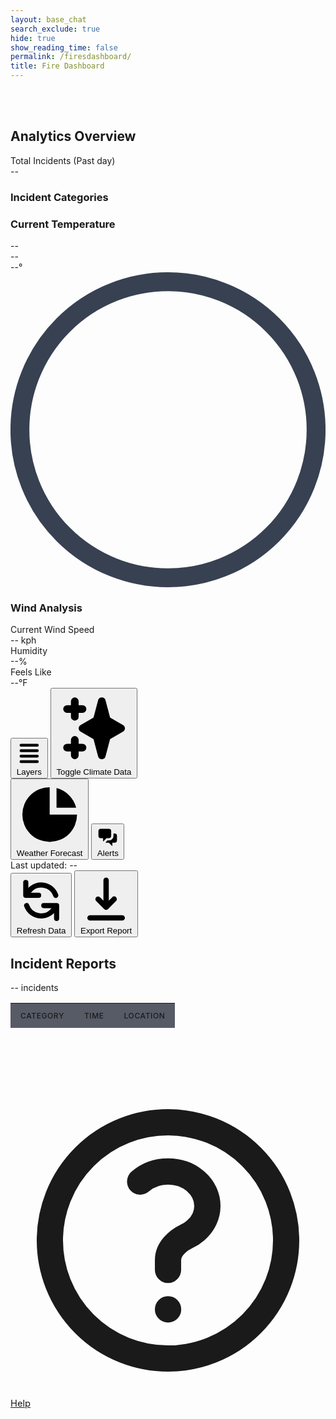 ```yaml
---
layout: base_chat
search_exclude: true
hide: true
show_reading_time: false
permalink: /firesdashboard/
title: Fire Dashboard
---
```


<link rel="stylesheet" href="https://cdnjs.cloudflare.com/ajax/libs/leaflet/1.9.3/leaflet.css" />
<script src="https://cdnjs.cloudflare.com/ajax/libs/leaflet/1.9.3/leaflet.js"></script>

<style>
    #map {
      width: 100%;
      height: 100%;
      background-color: #1f2937;
      border-radius: 0.5rem;
    }
    .leaflet-container {
      background-color: #1f2937;
    }
    .map-marker {
      display: flex;
      align-items: center;
      justify-content: center;
      width: 2rem;
      height: 2rem;
      background: linear-gradient(to right, #f97316, #dc2626);
      color: white;
      border-radius: 50%;
      font-weight: bold;
      border: 2px solid white;
      box-shadow: 0 2px 4px rgba(0,0,0,0.3);
    }
    .fire-popup {
      background-color: rgba(17, 24, 39, 0.95);
      color: white;
      border: 1px solid #374151;
      border-radius: 0.375rem;
      padding: 0.5rem;
    }
    .fire-popup .leaflet-popup-content-wrapper {
      background-color: transparent;
      color: white;
    }
    .fire-popup .leaflet-popup-tip {
      background-color: #374151;
    }
    .risk-high {
      color: #ef4444;
    }
    .risk-medium {
      color: #f97316;
    }
    .risk-low {
      color: #eab308;
    }
    
    /* Added styles for incident table */
    .incidents-table {
      width: 100%;
      border-collapse: separate;
      border-spacing: 0;
    }
    .incidents-table th,
    .incidents-table td {
      padding: 0.75rem 1rem;
      text-align: left;
    }
    .incidents-table th {
      background-color: rgba(17, 24, 39, 0.7);
      font-weight: 500;
      text-transform: uppercase;
      font-size: 0.75rem;
      letter-spacing: 0.05em;
    }
    .incidents-table tr {
      border-bottom: 1px solid rgba(55, 65, 81, 0.5);
    }
    .incidents-table tbody tr:hover {
      background-color: rgba(17, 24, 39, 0.5);
    }
    .pulse {
      animation: pulse 2s cubic-bezier(0.4, 0, 0.6, 1) infinite;
    }
    @keyframes pulse {
      0%, 100% {
        opacity: 1;
      }
      50% {
        opacity: 0.5;
      }
    }
</style>

<div class="min-h-screen bg-gray-950 text-gray-200">
    <br>
    <br>
  <!-- Dashboard content -->
  <div class="flex h-screen overflow-hidden pt-16 -mt-16">
    <!-- Left sidebar -->
    <div class="w-72 bg-gray-900/50 border-r border-gray-800 p-4 overflow-y-auto">
      <h2 class="text-lg font-medium mb-4">Analytics Overview</h2>
      <div class="mb-6">
        <div class="text-sm text-gray-400 mb-1">Total Incidents (Past day)</div>
        <div class="text-4xl font-bold" id="total-incidents">--</div>
        <div class="mt-4">
          <h3 class="text-sm text-gray-400 mb-2">Incident Categories</h3>
          <div id="category-stats" class="space-y-3">
            <!-- Category stats will be inserted here -->
            <div class="animate-pulse">
              <div class="flex justify-between mb-1">
                <span class="bg-gray-700 h-4 w-24 rounded"></span>
                <span class="bg-gray-700 h-4 w-8 rounded"></span>
              </div>
              <div class="h-2 bg-gray-800 rounded-full overflow-hidden">
                <div class="h-full bg-gray-700 rounded-full w-3/4"></div>
              </div>
            </div>
            <div class="animate-pulse">
              <div class="flex justify-between mb-1">
                <span class="bg-gray-700 h-4 w-32 rounded"></span>
                <span class="bg-gray-700 h-4 w-8 rounded"></span>
              </div>
              <div class="h-2 bg-gray-800 rounded-full overflow-hidden">
                <div class="h-full bg-gray-700 rounded-full w-1/2"></div>
              </div>
            </div>
          </div>
        </div>
      </div>
      <!-- Temperature widget -->
      <!-- <div class="mb-6">
        <h3 class="text-sm text-gray-400 mb-3">Temperature Trend</h3>
        <div class="bg-gray-900/70 rounded-lg p-3 h-40">
          <div class="h-full w-full rounded flex items-end space-x-1">
            <div class="h-1/4 w-8 bg-orange-600 rounded-t"></div>
            <div class="h-2/5 w-8 bg-orange-600 rounded-t"></div>
            <div class="h-3/5 w-8 bg-red-500 rounded-t"></div>
            <div class="h-4/5 w-8 bg-red-500 rounded-t"></div>
            <div class="h-4/5 w-8 bg-red-500 rounded-t"></div>
            <div class="h-3/5 w-8 bg-red-500 rounded-t"></div>
            <div class="h-2/5 w-8 bg-orange-600 rounded-t"></div>
          </div>
          <div class="flex justify-between text-xs text-gray-500 mt-2">
            <div>Mon</div>
            <div>Wed</div>
            <div>Fri</div>
            <div>Sun</div>
          </div>
        </div>
      </div>
      <div class="mb-6">
        <h3 class="text-sm text-gray-400 mb-3">Wind Analysis</h3>
        <div class="bg-gray-900/70 rounded-lg p-3">
          <div class="flex items-center justify-between mb-2">
            <div class="text-sm">Current Wind Speed</div>
            <div id="current-wind-speed" class="font-medium">-- kph</div>
          </div>
          <div class="flex items-center justify-between mb-2">
            <div class="text-sm">Humidity</div>
            <div id="current-humidity" class="font-medium">--%</div>
          </div>
          <div class="flex items-center justify-between">
            <div class="text-sm">Feels Like</div>
            <div id="current-feels-like" class="font-medium">--°F</div>
          </div>
        </div>
      </div> -->
      <div class="mb-6">
        <h3 class="text-sm text-gray-400 mb-3">Current Temperature</h3>
        <div class="flex justify-between text-xs text-gray-400 mb-1">
          <div id="weather-location">--</div>
          <div id="weather-conditions">--</div>
        </div>
        <div class="bg-gray-900/70 rounded-lg p-3 h-40">
          <!-- Temperature gauge -->
          <div class="h-full w-full flex items-center justify-center">
            <div class="w-32 h-32 relative">
              <div class="absolute inset-0 flex items-center justify-center">
                <div id="current-temperature" class="text-3xl font-bold">--°</div>
              </div>
              <svg class="absolute inset-0" viewBox="0 0 100 100">
                <path 
                  d="M 50,50 m 0,47 a 47,47 0 1 1 0,-94 a 47,47 0 1 1 0,94" 
                  fill="none" 
                  stroke="#374151" 
                  stroke-width="6"
                />
                <path 
                  id="gauge-path"
                  d="M 50,50 m 0,47 a 47,47 0 1 1 0,-94 a 47,47 0 1 1 0,94" 
                  fill="none" 
                  stroke-linecap="round"
                  class="stroke-blue-500"
                  stroke-width="6"
                  stroke-dasharray="295.31" 
                  stroke-dashoffset="220"
                />
              </svg>
            </div>
          </div>
        </div>
      </div>
      <!-- Wind widget - Replace the existing widget with this -->
      <div class="mb-6">
        <h3 class="text-sm text-gray-400 mb-3">Wind Analysis</h3>
        <div class="bg-gray-900/70 rounded-lg p-3">
          <div class="flex items-center justify-between mb-2">
            <div class="text-sm">Current Wind Speed</div>
            <div id="current-wind-speed" class="font-medium">-- kph</div>
          </div>
          <div class="flex items-center justify-between mb-2">
            <div class="text-sm">Humidity</div>
            <div id="current-humidity" class="font-medium">--%</div>
          </div>
          <div class="flex items-center justify-between">
            <div class="text-sm">Feels Like</div>
            <div id="current-feels-like" class="font-medium">--°F</div>
          </div>
        </div>
      </div>
    </div>
    <!-- Main content area with map -->
    <div class="flex-1 overflow-hidden flex flex-col">
      <div class="flex-1 p-4 overflow-hidden">
        <!-- Map container -->
        <div class="bg-gray-900/50 rounded-lg overflow-hidden h-full relative border border-gray-800">
          <!-- Map placeholder -->
          <div class="w-full h-full bg-gray-800/50"></div>
          <!-- Map controls -->
          <div class="absolute top-4 right-4 flex space-x-2">
            <button class="bg-gray-200 bg-opacity-20 backdrop-blur-sm rounded-md px-3 py-1 text-sm text-gray-200 flex items-center hover:bg-opacity-30">
              <svg xmlns="http://www.w3.org/2000/svg" class="h-4 w-4 mr-1" viewBox="0 0 20 20" fill="currentColor">
                <path fill-rule="evenodd" d="M3 4a1 1 0 011-1h12a1 1 0 110 2H4a1 1 0 01-1-1zm0 4a1 1 0 011-1h12a1 1 0 110 2H4a1 1 0 01-1-1zm0 4a1 1 0 011-1h12a1 1 0 110 2H4a1 1 0 01-1-1zm0 4a1 1 0 011-1h12a1 1 0 110 2H4a1 1 0 01-1-1z" clip-rule="evenodd"/>
              </svg>
              Layers
            </button>
            <button id="toggle-climate-data" class="bg-gray-200 bg-opacity-20 backdrop-blur-sm rounded-md px-3 py-1 text-sm text-gray-200 flex items-center hover:bg-opacity-30">
              <svg xmlns="http://www.w3.org/2000/svg" class="h-4 w-4 mr-1" viewBox="0 0 20 20" fill="currentColor">
                <path fill-rule="evenodd" d="M5 2a1 1 0 011 1v1h1a1 1 0 010 2H6v1a1 1 0 01-2 0V6H3a1 1 0 010-2h1V3a1 1 0 011-1zm0 10a1 1 0 011 1v1h1a1 1 0 110 2H6v1a1 1 0 11-2 0v-1H3a1 1 0 110-2h1v-1a1 1 0 011-1zM12 2a1 1 0 01.967.744L14.146 7.2 17.5 9.134a1 1 0 010 1.732l-3.354 1.935-1.18 4.455a1 1 0 01-1.933 0L9.854 12.8 6.5 10.866a1 1 0 010-1.732l3.354-1.935 1.18-4.455A1 1 0 0112 2z" clip-rule="evenodd" />
              </svg>
              Toggle Climate Data
            </button>
          </div>
        </div>
      </div>
      <!-- Bottom toolbar -->
      <div class="bg-black border-t border-gray-800 py-3 px-6 flex justify-between items-center">
        <div class="flex space-x-6">
          <button class="flex items-center text-gray-400 hover:text-white">
            <svg xmlns="http://www.w3.org/2000/svg" class="h-5 w-5 mr-2" viewBox="0 0 20 20" fill="currentColor">
              <path d="M2 10a8 8 0 018-8v8h8a8 8 0 11-16 0z" />
              <path d="M12 2.252A8.014 8.014 0 0117.748 8H12V2.252z" />
            </svg>
            Weather Forecast
          </button>
          <button class="flex items-center text-gray-400 hover:text-white">
            <svg xmlns="http://www.w3.org/2000/svg" class="h-5 w-5 mr-2" viewBox="0 0 20 20" fill="currentColor">
              <path d="M2 5a2 2 0 012-2h7a2 2 0 012 2v4a2 2 0 01-2 2H9l-3 3v-3H4a2 2 0 01-2-2V5z" />
              <path d="M15 7v2a4 4 0 01-4 4H9.828l-1.766 1.767c.28.149.599.233.938.233h2l3 3v-3h2a2 2 0 002-2V9a2 2 0 00-2-2h-1z" />
            </svg>
            Alerts
          </button>
        </div>
        <div class="flex items-center space-x-4">
          <div class="text-sm text-gray-400">Last updated: <span id="last-updated">--</span></div>
          <button class="bg-gradient-to-r from-orange-600 to-red-600 hover:from-orange-500 hover:to-red-500 text-white px-3 py-1 rounded flex items-center text-sm" id="refresh-data">
            <svg xmlns="http://www.w3.org/2000/svg" class="h-4 w-4 mr-1" viewBox="0 0 20 20" fill="currentColor">
              <path fill-rule="evenodd" d="M4 2a1 1 0 011 1v2.101a7.002 7.002 0 0111.601 2.566 1 1 0 11-1.885.666A5.002 5.002 0 005.999 7H9a1 1 0 010 2H4a1 1 0 01-1-1V3a1 1 0 011-1zm.008 9.057a1 1 0 011.276.61A5.002 5.002 0 0014.001 13H11a1 1 0 110-2h5a1 1 0 011 1v5a1 1 0 11-2 0v-2.101a7.002 7.002 0 01-11.601-2.566 1 1 0 01.61-1.276z" clip-rule="evenodd" />
            </svg>
            Refresh Data
          </button>
          <button class="bg-gradient-to-r from-orange-600 to-red-600 hover:from-orange-500 hover:to-red-500 text-white px-3 py-1 rounded flex items-center text-sm">
            <svg xmlns="http://www.w3.org/2000/svg" class="h-4 w-4 mr-1" viewBox="0 0 20 20" fill="currentColor">
              <path fill-rule="evenodd" d="M3 17a1 1 0 011-1h12a1 1 0 110 2H4a1 1 0 01-1-1zm3.293-7.707a1 1 0 011.414 0L9 10.586V3a1 1 0 112 0v7.586l1.293-1.293a1 1 0 111.414 1.414l-3 3a1 1 0 01-1.414 0l-3-3a1 1 0 010-1.414z" clip-rule="evenodd" />
            </svg>
            Export Report
          </button>
        </div>
      </div>
    </div>
    <!-- Right sidebar - Replaced with Incidents Table -->
    <div class="w-72 bg-gray-900/50 border-l border-gray-800 p-4 overflow-y-auto">
      <div class="mb-4 flex justify-between items-center">
        <h2 class="text-lg font-medium">Incident Reports</h2>
        <div class="text-xs text-gray-400 flex items-center">
          <span id="incident-count" class="mr-1">--</span> incidents
        </div>
      </div>
      <!-- Incidents Table -->
      <div class="overflow-y-auto max-h-full">
        <table class="incidents-table text-sm">
          <thead>
            <tr>
              <th class="sticky top-0 z-10">Category</th>
              <th class="sticky top-0 z-10">Time</th>
              <th class="sticky top-0 z-10">Location</th>
            </tr>
          </thead>
          <tbody id="incidents-table-body">
            <!-- Loading placeholder -->
            <tr class="animate-pulse">
              <td><div class="h-4 bg-gray-700 rounded w-20"></div></td>
              <td><div class="h-4 bg-gray-700 rounded w-16"></div></td>
              <td><div class="h-4 bg-gray-700 rounded w-12"></div></td>
            </tr>
            <tr class="animate-pulse">
              <td><div class="h-4 bg-gray-700 rounded w-20"></div></td>
              <td><div class="h-4 bg-gray-700 rounded w-16"></div></td>
              <td><div class="h-4 bg-gray-700 rounded w-12"></div></td>
            </tr>
            <tr class="animate-pulse">
              <td><div class="h-4 bg-gray-700 rounded w-20"></div></td>
              <td><div class="h-4 bg-gray-700 rounded w-16"></div></td>
              <td><div class="h-4 bg-gray-700 rounded w-12"></div></td>
            </tr>
          </tbody>
        </table>
      </div>
    </div>
  </div>
</div>

<!-- Map initialization and data loading script -->
<script type="module">
  // Import dependencies
  import { pythonURI, fetchOptions } from '/pyre_frontend/assets/js/api/config.js';

  // Main Fire Dashboard Script with ML Integration
  document.addEventListener('DOMContentLoaded', function() {
    
    // ============ FIRE INCIDENT DATA FUNCTIONS ============
    
    // Fetch fire incident data from backend
    async function fetchFireData() {
      try {
        // Make the actual API request to the endpoint
        const response = await fetch(`${pythonURI}/fire-resource`);
        
        if (!response.ok) {
          throw new Error('Network response was not ok');
        }

        const data = await response.json();
        
        // Calculate total incidents
        let total_incidents = data.category_counts['Life-Threatening Emergency Response'] + 
                            data.category_counts['HAZARD'] + 
                            data.category_counts['Non-Life-Threatening Response'] + 
                            data.category_counts['Urgent Response'];
        
        // Update the incident table
        updateIncidentTable(data.today_incidents);
        
        // Update counters and stats
        document.getElementById('total-incidents').textContent = total_incidents;
        document.getElementById('incident-count').textContent = total_incidents;
        document.getElementById('last-updated').textContent = data.last_update;
        
        // Update category stats
        updateCategoryStats(data.category_counts, total_incidents);
        
      } catch (error) {
        console.error('Error fetching fire data:', error);
        document.getElementById('incidents-table-body').innerHTML = `
          <tr><td colspan="3" class="text-center py-4">Error loading data</td></tr>
        `;
      }
    }

    // Update the incident table with the data
    function updateIncidentTable(incidents) {
      const tableBody = document.getElementById('incidents-table-body');
      tableBody.innerHTML = '';
      
      incidents.forEach(incident => {
        const row = document.createElement('tr');
        row.innerHTML = `
          <td>${incident.problem}</td>
          <td>${incident.date_response}</td>
          <td>${incident.address_city}, ${incident.address_zip}</td>
        `;
        tableBody.appendChild(row);
      });
    }

    // Update the category statistics
    function updateCategoryStats(categories, total) {
      const statsContainer = document.getElementById('category-stats');
      statsContainer.innerHTML = '';
      
      Object.entries(categories).forEach(([category, count]) => {
        const percentage = Math.round((count / total) * 100);
        
        const categoryEl = document.createElement('div');
        categoryEl.innerHTML = `
          <div class="flex justify-between mb-1">
            <span class="text-sm">${category}</span>
            <span class="text-sm">${count}</span>
          </div>
          <div class="h-2 bg-gray-800 rounded-full overflow-hidden">
            <div class="h-full bg-orange-500 rounded-full" style="width: ${percentage}%"></div>
          </div>
        `;
        statsContainer.appendChild(categoryEl);
      });
    }

    // ============ MAP AND FIRE VISUALIZATION FUNCTIONS ============
    
    // Find the map container and initialize it if it doesn't exist
    const mapContainer = document.querySelector('.bg-gray-900\\/50.rounded-lg.overflow-hidden.h-full.relative.border.border-gray-800');
    if (mapContainer && !document.getElementById('map')) {
      mapContainer.innerHTML = '<div id="map" style="width:100%;height:100%;"></div>';
    }
    
    // Initialize map centered on San Diego
    const map = L.map('map', {
      center: [32.7157, -117.1611], // San Diego coordinates
      zoom: 11,
      zoomControl: false // We'll add custom controls
    });
    
    // Add dark-themed map tiles
    L.tileLayer('https://{s}.basemaps.cartocdn.com/dark_all/{z}/{x}/{y}{r}.png', {
      attribution: '&copy; <a href="https://www.openstreetmap.org/copyright">OpenStreetMap</a> &copy; <a href="https://carto.com/attributions">CARTO</a>',
      subdomains: 'abcd',
      maxZoom: 19
    }).addTo(map);
    
    // Add zoom control to top-right
    L.control.zoom({
      position: 'topright'
    }).addTo(map);
    
    // Function to fetch fire data from FIRMS API
    async function fetchFIRMSData() {
      try {
        const response = await fetch('https://firms.modaps.eosdis.nasa.gov/api/country/csv/60d99d6a7687be4ce5cd594d754872df/VIIRS_SNPP_NRT/USA/2');
        
        if (!response.ok) {
          throw new Error(`HTTP error! Status: ${response.status}`);
        }
        
        const data = await response.text();
        return parseCSV(data);
      } catch (error) {
        console.error('Error fetching FIRMS fire data:', error);
        return [];
      }
    }

    // Function to parse CSV data into usable format
    function parseCSV(csvText) {
      const lines = csvText.trim().split('\n');
      const headers = lines[0].split(',');
      
      const fireData = [];
      let id = 1;
      
      for (let i = 1; i < lines.length; i++) {
        const values = lines[i].split(',');
        if (values.length !== headers.length) continue;
        
        const dataObj = {};
        for (let j = 0; j < headers.length; j++) {
          dataObj[headers[j]] = values[j];
        }
        
        // Generate a unique name based on location and date
        const locationName = `Fire-${dataObj.latitude.substring(0, 5)}-${dataObj.longitude.substring(0, 6)}`;
        
        fireData.push({
          id: id++,
          position: [parseFloat(dataObj.latitude), parseFloat(dataObj.longitude)],
          name: locationName,
          confidence: dataObj.confidence,
          intensity: dataObj.frp, // Using FRP (Fire Radiative Power) for intensity
          acq_date: dataObj.acq_date,
          acq_time: dataObj.acq_time,
          daynight: dataObj.daynight,
          latitude: parseFloat(dataObj.latitude),
          longitude: parseFloat(dataObj.longitude)
        });
      }
      
      return fireData;
    }

    // ============ WEATHER DATA FUNCTIONS ============
    
    // Function to get weather data for a specific location
    async function getWeatherForLocation(lat, lon) {
      try {
        const response = await fetch(`${pythonURI}/api/get_weather?lat=${lat}&lon=${lon}`);
        
        if (!response.ok) {
          throw new Error('Weather API response was not ok');
        }

        const data = await response.json();
        return data.weather;
      } catch (error) {
        console.error(`Error fetching weather for location [${lat}, ${lon}]:`, error);
        // Return default values if weather data fetch fails
        return {
          temperature: 25,
          wind_speed: 10,
          humidity: 45,
          conditions: "Unknown"
        };
      }
    }

    // Function to get user's local weather for dashboard display
    async function getUserLocationWeather() {
      // Check if we have stored coordinates
      const storedLat = localStorage.getItem('weather_lat');
      const storedLon = localStorage.getItem('weather_lon');
      
      // If we have stored coordinates, use them
      if (storedLat && storedLon) {
        return getWeatherForLocation(parseFloat(storedLat), parseFloat(storedLon))
          .then(weatherData => {
            updateWeatherDisplay({
              weather: weatherData,
              location: { name: localStorage.getItem('location_name') || "Current Location" }
            });
            return weatherData;
          });
      }
      
      // Try to get location from browser geolocation API
      if (navigator.geolocation) {
        try {
          const position = await new Promise((resolve, reject) => {
            navigator.geolocation.getCurrentPosition(resolve, reject, {
              enableHighAccuracy: true,
              timeout: 5000,
              maximumAge: 0
            });
          });
          
          const lat = position.coords.latitude;
          const lon = position.coords.longitude;
          
          // Store coordinates for future use
          localStorage.setItem('weather_lat', lat);
          localStorage.setItem('weather_lon', lon);
          
          return getWeatherForLocation(lat, lon)
            .then(weatherData => {
              updateWeatherDisplay({
                weather: weatherData,
                location: { name: "Current Location" }
              });
              return weatherData;
            });
        } catch (error) {
          console.warn("Could not get user location automatically:", error);
          // If geolocation fails, use default San Diego location
          return getDefaultLocationWeather();
        }
      } else {
        console.warn("Geolocation is not supported by this browser");
        return getDefaultLocationWeather();
      }
    }

    // Function to get weather for default location (San Diego)
    async function getDefaultLocationWeather() {
      const defaultLat = 32.7157; // San Diego default
      const defaultLon = -117.1611;
      
      // Store default coordinates
      localStorage.setItem('weather_lat', defaultLat);
      localStorage.setItem('weather_lon', defaultLon);
      localStorage.setItem('location_name', "San Diego");
      
      return getWeatherForLocation(defaultLat, defaultLon)
        .then(weatherData => {
          updateWeatherDisplay({
            weather: weatherData,
            location: { name: "San Diego" }
          });
          return weatherData;
        });
    }

    // Function to update all weather-related displays
    function updateWeatherDisplay(weatherData) {
      // Update temperature display
      updateTemperatureDisplay(weatherData);
      
      // Update wind analysis display
      updateWindDisplay(weatherData);
    }

    // Function to update the temperature display
    function updateTemperatureDisplay(weatherData) {
      // Update the temperature gauge
      const temperature = weatherData.weather.temperature;
      const tempElement = document.getElementById('current-temperature');
      if (tempElement) {
        tempElement.textContent = `${Math.round(temperature)}°`;
      }
      
      // Update conditions
      const conditionsEl = document.getElementById('weather-conditions');
      if (conditionsEl) {
        conditionsEl.textContent = weatherData.weather.conditions;
      }
      
      // Update location
      const locationEl = document.getElementById('weather-location');
      if (locationEl) {
        locationEl.textContent = weatherData.location.name;
      }
    }

    // Function to update the wind analysis display
    function updateWindDisplay(weatherData) {
      // Update wind speed
      const windSpeedEl = document.getElementById('current-wind-speed');
      if (windSpeedEl) {
        windSpeedEl.textContent = `${Math.round(weatherData.weather.wind_speed)} kph`;
      }
      
      // Update humidity
      const humidityEl = document.getElementById('current-humidity');
      if (humidityEl) {
        humidityEl.textContent = `${weatherData.weather.humidity}%`;
      }
      
      // Update feels like
      const feelsLikeEl = document.getElementById('current-feels-like');
      if (feelsLikeEl) {
        feelsLikeEl.textContent = `${Math.round(weatherData.weather.feels_like)}°F`;
      }
    }

    // ============ ML PREDICTION FUNCTIONS ============
    
    // Get the day of week from a date string
    function getDayOfWeek(dateStr) {
      const date = new Date(dateStr);
      const days = ['sun', 'mon', 'tue', 'wed', 'thu', 'fri', 'sat'];
      return days[date.getDay()];
    }
    
    // Get the month abbreviation from a date string
    function getMonthAbbr(dateStr) {
      const date = new Date(dateStr);
      const months = ['jan', 'feb', 'mar', 'apr', 'may', 'jun', 'jul', 'aug', 'sep', 'oct', 'nov', 'dec'];
      return months[date.getMonth()];
    }

    // Predict fire size using ML model
    async function predictFireSize(fireData, weatherData) {
      try {
        // Format date for ML model
        const day = getDayOfWeek(fireData.acq_date);
        const month = getMonthAbbr(fireData.acq_date);
        
        // Build the prediction request body
        const predictionData = {
          X: fireData.latitude,
          Y: fireData.longitude,
          month: month,
          day: day,
          temp: weatherData.temperature,
          RH: weatherData.humidity || 45, // Default humidity if not available
          wind: weatherData.wind_speed,
          rain: 0.0 // Assuming no rain data available, default to 0
        };
        
        console.log("Sending prediction request:", predictionData);
        
        // Make request to ML model endpoint
        const response = await fetch(`${pythonURI}/api/forest-fire/predict`, {
          method: 'POST',
          headers: {
            'Content-Type': 'application/json'
          },
          body: JSON.stringify(predictionData)
        });
        
        if (!response.ok) {
          throw new Error('ML prediction API response was not ok');
        }
        
        const predictionResult = await response.json();
        console.log("Received prediction:", predictionResult);
        return predictionResult.predicted_area || 0.5; // Assuming the API returns { predicted_size: X }
      } catch (error) {
        console.error('Error predicting fire size:', error);
        // Return a default prediction based on fire intensity if ML fails
        return (parseFloat(fireData.intensity) * 2) || 0.5;
      }
    }

    // ============ VISUALIZATION FUNCTIONS ============
    
    // Create a fire icon with size based on predicted size
    function createFireIcon(intensity, predictedSize) {
      // Determine icon size based on predicted hectares
      let iconSize = 30; // Default size
      
      if (predictedSize > 50) {
        iconSize = 50; // Very large fire
      } else if (predictedSize > 20) {
        iconSize = 45; // Large fire
      } else if (predictedSize > 10) {
        iconSize = 40; // Medium-large fire
      } else if (predictedSize > 5) {
        iconSize = 35; // Medium fire
      }
      
      // Determine color based on intensity
      const intensityValue = parseFloat(intensity);
      let bgColor = 'bg-yellow-500'; // Low intensity
      
      if (intensityValue > 1.0) {
        bgColor = 'bg-red-600'; // High intensity
      } else if (intensityValue > 0.5) {
        bgColor = 'bg-orange-500'; // Medium intensity
      }
      
      // Create the icon
      const icon = L.divIcon({
        className: `map-marker ${bgColor}`,
        html: `<span>🔥</span>`,
        iconSize: [iconSize, iconSize],
        iconAnchor: [iconSize/2, iconSize/2]
      });
      
      return icon;
    }

    // Add fire markers to map with prediction info
    async function addFireMarkersToMapWithPrediction() {
      // Clear existing markers
      map.eachLayer(layer => {
        if (layer instanceof L.Marker || layer instanceof L.Circle) {
          map.removeLayer(layer);
        }
      });
      
      // Fetch fire data
      const fireData = await fetchFIRMSData();
      console.log("Fetched FIRMS fire data:", fireData);
      
      // Process each fire with prediction
      for (const fire of fireData) {
        // Get weather for this specific fire location
        const weatherData = await getWeatherForLocation(fire.latitude, fire.longitude);
        console.log(`Weather for fire ${fire.name}:`, weatherData);
        
        // Predict fire size
        const predictedSize = await predictFireSize(fire, weatherData);
        console.log(`Predicted size for fire ${fire.name}: ${predictedSize} hectares`);
        
        // Store prediction with fire data
        fire.predictedSize = predictedSize;
        
        // Create marker with size based on prediction
        const marker = L.marker(fire.position, {
          icon: createFireIcon(fire.intensity, predictedSize)
        }).addTo(map);
        
        // Determine risk class based on predicted size
        let riskLevel = 'low';
        if (predictedSize > 20) {
          riskLevel = 'high';
        } else if (predictedSize > 5) {
          riskLevel = 'medium';
        }
        
        // Format intensity for display
        const intensityValue = parseFloat(fire.intensity);
        const intensityPercent = Math.min(Math.round(intensityValue * 100), 100) + '%';
        
        // Custom popup content with prediction info
        const popupContent = `
          <div class="fire-details">
            <h3 class="font-bold text-lg">${fire.name}</h3>
            <div class="mt-2">
              <p>Confidence: ${fire.confidence}</p>
              <p>Intensity: ${fire.intensity}</p>
              <p>Date: ${fire.acq_date} Time: ${fire.acq_time}</p>
              <p>Day/Night: ${fire.daynight}</p>
              <p class="font-bold mt-1">Predicted Size: ${predictedSize.toFixed(2)} hectares</p>
              <p>Risk Level: <span class="text-${riskLevel === 'high' ? 'red' : riskLevel === 'medium' ? 'orange' : 'yellow'}-500">${riskLevel.toUpperCase()}</span></p>
              <div class="mt-2 h-2 bg-gray-800 rounded-full overflow-hidden">
                <div class="h-full bg-orange-500 rounded-full" style="width: ${intensityPercent}"></div>
              </div>
            </div>
          </div>
        `;
        
        marker.bindPopup(popupContent);
        
        // Add circle overlay to visualize predicted fire size
        const radiusInMeters = Math.sqrt(predictedSize * 10000 / Math.PI); // Convert hectares to radius in meters
        L.circle(fire.position, {
          radius: radiusInMeters,
          fillColor: riskLevel === 'high' ? '#ef4444' : 
                  riskLevel === 'medium' ? '#f97316' : 
                  '#eab308',
          fillOpacity: 0.2,
          color: riskLevel === 'high' ? '#dc2626' : 
              riskLevel === 'medium' ? '#ea580c' : 
              '#ca8a04',
          weight: 1
        }).addTo(map);
      }
      
      return fireData;
    }

    // ============ INITIALIZATION AND EVENT HANDLERS ============
    
    // Function to initialize all dashboard components
    async function initializeDashboard() {
      // Get user's weather data for dashboard display
      await getUserLocationWeather();
      
      // Fetch fire incident data for table
      await fetchFireData();
      
      // Add fire markers to map with ML predictions
      await addFireMarkersToMapWithPrediction();
      
      // Add event listeners for control buttons
      setupControlButtons();
    }
    
    // Set up control button event listeners
    function setupControlButtons() {
      // Layer button handler
      const layersButton = document.querySelector('button:nth-child(1)');
      if (layersButton) {
        layersButton.addEventListener('click', function() {
          // In a real app, this would toggle different map layers
          alert('Layer controls would appear here');
        });
      }
      
      // Markers button handler
      const markersButton = document.querySelector('button:nth-child(2)');
      if (markersButton) {
        markersButton.addEventListener('click', function() {
          // In a real app, this would toggle marker visibility
          alert('Marker controls would appear here');
        });
      }
      
      // Refresh button handler
      const refreshButton = document.getElementById('refresh-data');
      if (refreshButton) {
        refreshButton.addEventListener('click', async function() {
          console.log("Refresh clicked, fetching new data...");
          // Update all data components
          await getUserLocationWeather();
          await fetchFireData();
          await addFireMarkersToMapWithPrediction();
        });
      }
    }
    
    // Initialize the dashboard when document is ready
    initializeDashboard();
  });
</script>

<a href="/pyre_frontend/help/" class="fixed bottom-4 right-4 bg-green-600 text-white rounded-full p-3 shadow-lg hover:bg-green-700 transition duration-200 flex items-center justify-center" title="Help Center" style="font-size:1.05em;">
    <svg xmlns="http://www.w3.org/2000/svg" class="h-6 w-6" fill="none" viewBox="0 0 24 24" stroke="currentColor">
    <path stroke-linecap="round" stroke-linejoin="round" stroke-width="2" d="M9.879 7.519c1.171-1.025 3.071-1.025 4.242 0 1.172 1.025 1.172 2.687 0 3.712-.203.179-.43.326-.67.442-.745.361-1.45.999-1.45 1.827v.75M21 12a9 9 0 11-18 0 9 9 0 0118 0zm-9 5.25h.008v.008H12v-.008z"/>
    </svg>
    <span class="ml-1 font-medium">Help</span>
  </a>